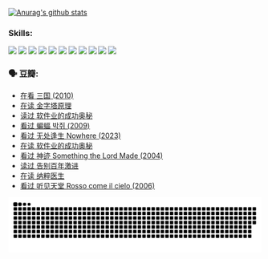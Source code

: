 
[![Anurag's github stats](https://github-readme-stats.vercel.app/api?username=w940853815)](https://github.com/anuraghazra/github-readme-stats)

### Skills:

<code><img height="32" src="https://cdn.jsdelivr.net/npm/simple-icons@v5/icons/python.svg"></code>
<code><img height="32" src="https://cdn.jsdelivr.net/npm/simple-icons@v5/icons/javascript.svg"></code>
<code><img height="32" src="https://cdn.jsdelivr.net/npm/simple-icons@v5/icons/django.svg"></code>
<code><img height="32" src="https://cdn.jsdelivr.net/npm/simple-icons@v5/icons/flask.svg"></code>
<code><img height="32" src="https://cdn.jsdelivr.net/npm/simple-icons@v5/icons/vuetify.svg"></code>
<code><img height="32" src="https://cdn.jsdelivr.net/npm/simple-icons@v5/icons/git.svg"></code>
<code><img height="32" src="https://cdn.jsdelivr.net/npm/simple-icons@v5/icons/docker.svg"></code>
<code><img height="32" src="https://cdn.jsdelivr.net/npm/simple-icons@v5/icons/postgresql.svg"></code>
<code><img height="32" src="https://cdn.jsdelivr.net/npm/simple-icons@v5/icons/elasticsearch.svg"></code>
<code><img height="32" src="https://cdn.jsdelivr.net/npm/simple-icons@v5/icons/macos.svg"></code>
<code><img height="32" src="https://cdn.jsdelivr.net/npm/simple-icons@v5/icons/linux.svg"></code>

### 🗣 豆瓣:

<!-- DOUBAN-ACTIVITIES:START -->
- [在看 三国‎ (2010)](https://www.douban.com/people/136069238/status/4430559482/?_i=99791743)
- [在读 金字塔原理](https://www.douban.com/people/136069238/status/4424812753/?_i=99791743)
- [读过 软件业的成功奥秘](https://www.douban.com/people/136069238/status/4424809958/?_i=99791743)
- [看过 蝙蝠 박쥐‎ (2009)](https://www.douban.com/people/136069238/status/4422787315/?_i=99791743)
- [看过 无处逢生 Nowhere‎ (2023)](https://www.douban.com/people/136069238/status/4416454713/?_i=99791743)
- [在读 软件业的成功奥秘](https://www.douban.com/people/136069238/status/4414815312/?_i=99791743)
- [看过 神迹 Something the Lord Made‎ (2004)](https://www.douban.com/people/136069238/status/4409691983/?_i=99791743)
- [读过 告别百年激进](https://www.douban.com/people/136069238/status/4406414036/?_i=99791743)
- [在读 纳粹医生](https://www.douban.com/people/136069238/status/4406413750/?_i=99791743)
- [看过 听见天堂 Rosso come il cielo‎ (2006)](https://www.douban.com/people/136069238/status/4401902014/?_i=99791743)
<!-- DOUBAN-ACTIVITIES:END -->


![Snake animation](https://raw.githubusercontent.com/w940853815/w940853815/output/github-contribution-grid-snake.svg)

<!--
**w940853815/w940853815** is a ✨ _special_ ✨ repository because its `README.md` (this file) appears on your GitHub profile.

Here are some ideas to get you started:

- 🔭 I’m currently working on ...
- 🌱 I’m currently learning ...
- 👯 I’m looking to collaborate on ...
- 🤔 I’m looking for help with ...
- 💬 Ask me about ...
- 📫 How to reach me: ...
- 😄 Pronouns: ...
- ⚡ Fun fact: ...
-->
